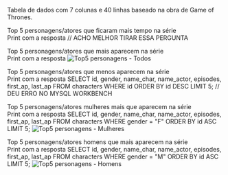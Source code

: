 Tabela de dados com 7 colunas e 40 linhas baseado na obra de Game of Thrones.


<bold> Top 5 personagens/atores que ficaram mais tempo na série </bold><br/>
Print com a resposta
// ACHO MELHOR TIRAR ESSA PERGUNTA


<bold> Top 5 personagens/atores que mais aparecem na série </bold><br/>
Print com a resposta
![Top5 personagens - Todos](https://user-images.githubusercontent.com/112404942/218888209-3e9a703c-af52-48e2-ad23-98675f30281c.png)


<bold> Top 5 personagens/atores que menos aparecem na série </bold><br/>
Print com a resposta
SELECT id, gender, name_char, name_actor, episodes, first_ap, last_ap FROM characters WHERE id ORDER BY id DESC LIMIT 5;
// DEU ERRO NO MYSQL WORKBENCH



<bold> Top 5 personagens/atores mulheres mais que aparecem na série </bold><br/>
Print com a resposta
SELECT id, gender, name_char, name_actor, episodes, first_ap, last_ap FROM characters WHERE gender = "F" ORDER BY id ASC LIMIT 5;
![Top5 personagens - Mulheres](https://user-images.githubusercontent.com/112404942/218888950-8a22ba8c-0436-4265-bccb-2e10e5eabd5a.png)



<bold> Top 5 personagens/atores homens que mais aparecem na série </bold><br/>
Print com a resposta
SELECT id, gender, name_char, name_actor, episodes, first_ap, last_ap FROM characters WHERE gender = "M" ORDER BY id ASC LIMIT 5;
![Top5 personagens - Homens](https://user-images.githubusercontent.com/112404942/218888972-8c4b87b1-67ca-4683-954e-1ca2479ae63a.png)
